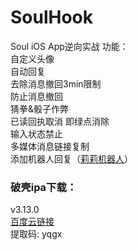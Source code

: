 # SoulHook
Soul iOS App逆向实战
功能：  
自定义头像  
自动回复  
去除消息撤回3min限制  
防止消息撤回  
猜拳&骰子作弊  
已读回执取消 即绿点消除  
输入状态禁止  
多媒体消息链接复制  
添加机器人回复（[莉莉机器人](http://www.itpk.cn/)）
### 破壳ipa下载：
v3.13.0  
[百度云链接](https://pan.baidu.com/s/1bGgkuztE8MGh5C6fUcP6JA)  
提取码: yqgx